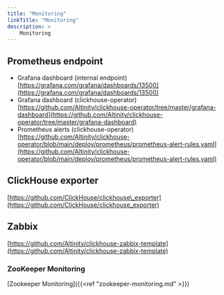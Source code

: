 ```yaml
---
title: "Monitoring"
linkTitle: "Monitoring"
description: >
    Monitoring
---
```

## Prometheus endpoint

* Grafana dashboard (internal endpoint) [https://grafana.com/grafana/dashboards/13500](https://grafana.com/grafana/dashboards/13500)
* Grafana dashboard (clickhouse-operator) [https://github.com/Altinity/clickhouse-operator/tree/master/grafana-dashboard](https://github.com/Altinity/clickhouse-operator/tree/master/grafana-dashboard)
* Prometheus alerts (clickhouse-operator) [https://github.com/Altinity/clickhouse-operator/blob/main/deploy/prometheus/prometheus-alert-rules.yaml](https://github.com/Altinity/clickhouse-operator/blob/main/deploy/prometheus/prometheus-alert-rules.yaml)

## ClickHouse exporter

[https://github.com/ClickHouse/clickhouse\_exporter](https://github.com/ClickHouse/clickhouse_exporter)

## Zabbix

[https://github.com/Altinity/clickhouse-zabbix-template](https://github.com/Altinity/clickhouse-zabbix-template)

### ZooKeeper Monitoring

[Zookeeper Monitoring]({{<ref "zookeeper-monitoring.md" >}})
